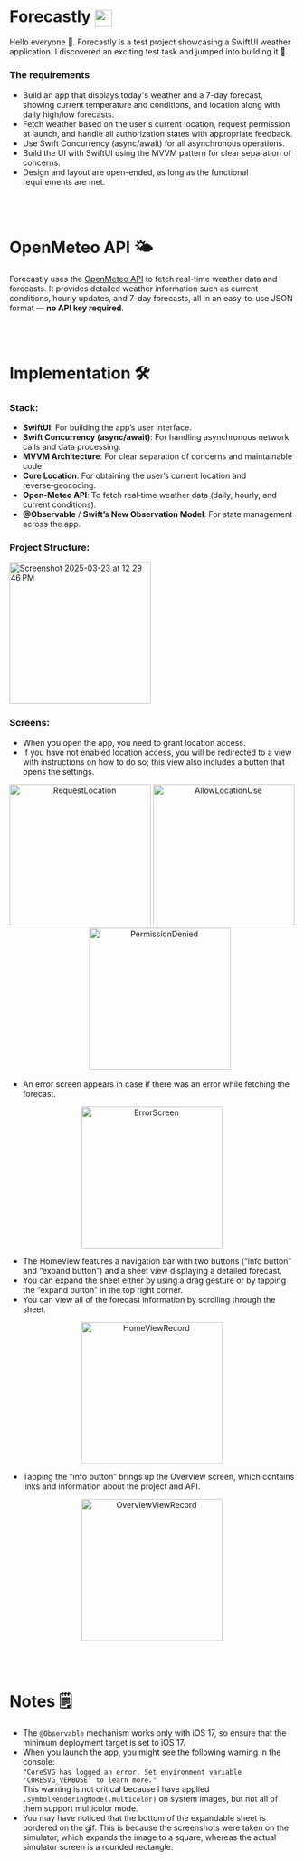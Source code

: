 
<h1>
  Forecastly
  <img src="https://github.com/user-attachments/assets/fede5c8f-2a26-4cee-8b03-d2d078473471" width="30" height="30" style="vertical-align: middle;" />
</h1>

Hello everyone 👋. Forecastly is a test project showcasing a SwiftUI weather application. I discovered an exciting test task and jumped into building it 🚀.

### The requirements
- Build an app that displays today's weather and a 7-day forecast, showing current temperature and conditions, and location along with daily high/low forecasts.
- Fetch weather based on the user's current location, request permission at launch, and handle all authorization states with appropriate feedback.
- Use Swift Concurrency (async/await) for all asynchronous operations.
- Build the UI with SwiftUI using the MVVM pattern for clear separation of concerns.
- Design and layout are open-ended, as long as the functional requirements are met.

<br /><br />


# OpenMeteo API 🌤
Forecastly uses the [OpenMeteo API](https://open-meteo.com/) to fetch real-time weather data and forecasts. It provides detailed weather information such as current conditions, hourly updates, and 7-day forecasts, all in an easy-to-use JSON format — **no API key required**.


<br /><br />

# Implementation 🛠️

### Stack:

- **SwiftUI**: For building the app’s user interface.  
- **Swift Concurrency (async/await)**: For handling asynchronous network calls and data processing.  
- **MVVM Architecture**: For clear separation of concerns and maintainable code.  
- **Core Location**: For obtaining the user’s current location and reverse‑geocoding.  
- **Open‑Meteo API**: To fetch real‑time weather data (daily, hourly, and current conditions).  
- **@Observable** / **Swift’s New Observation Model**: For state management across the app.

### Project Structure:
<img width="250" alt="Screenshot 2025-03-23 at 12 29 46 PM" src="https://github.com/user-attachments/assets/bb5e779c-3d53-489c-ad95-4ab04e3f16db" />

### Screens:
- When you open the app, you need to grant location access.
- If you have not enabled location access, you will be redirected to a view with instructions on how to do so; this view also includes a button that opens the settings.

<p align="center">
  <img src="https://github.com/user-attachments/assets/87a703ff-d4f6-448d-8bff-b1dc05aa486e" 
       alt="RequestLocation"
       width="250" />
  <img src="https://github.com/user-attachments/assets/c0dfd06f-fce8-457c-bd65-3501e856f0dc" 
       alt="AllowLocationUse"
       width="250" />
  &nbsp;&nbsp;&nbsp;&nbsp;&nbsp;&nbsp;
  <img src="https://github.com/user-attachments/assets/65ace3ce-7516-46cd-b872-6564cb0e4332" 
       alt="PermissionDenied"
       width="250" />
</p>

- An error screen appears in case if there was an error while fetching the forecast.

<p align="center">
  <img src="https://github.com/user-attachments/assets/df75ab1f-5a67-4607-b3a0-3cae411fd718" 
       alt="ErrorScreen"
       width="250" />
</p>

- The HomeView features a navigation bar with two buttons (“info button” and “expand button”) and a sheet view displaying a detailed forecast.
- You can expand the sheet either by using a drag gesture or by tapping the “expand button” in the top right corner.
- You can view all of the forecast information by scrolling through the sheet.

<p align="center">
  <img src="https://github.com/user-attachments/assets/ab509bca-35b1-4b14-9f52-0fc26cfc3a27" 
       alt="HomeViewRecord" 
       width="250" />
</p>

- Tapping the “info button” brings up the Overview screen, which contains links and information about the project and API.
<p align="center">
  <img src="https://github.com/user-attachments/assets/6a6bfa84-5157-4001-93b1-52925e00e024" 
       alt="OverviewViewRecord" 
       width="250" />
</p>


<br /><br />
  
# Notes 🗒️
- The `@Observable` mechanism works only with iOS 17, so ensure that the minimum deployment target is set to iOS 17.
- When you launch the app, you might see the following warning in the console:  
  `"CoreSVG has logged an error. Set environment variable 'CORESVG_VERBOSE' to learn more."`  
  This warning is not critical because I have applied `.symbolRenderingMode(.multicolor)` on system images, but not all of them support multicolor mode.
- You may have noticed that the bottom of the expandable sheet is bordered on the gif. This is because the screenshots were taken on the simulator, which expands the image to a square, whereas the actual simulator screen is a rounded rectangle.

  

